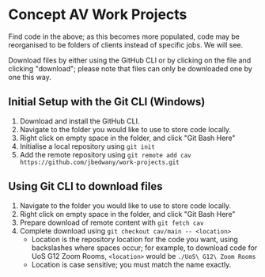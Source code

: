# Concept AV Work Projects

Find code in the above; as this becomes more populated, code may be reorganised to be folders of clients instead of specific jobs. We will see.

Download files by either using the GitHub CLI or by clicking on the file and clicking "download"; please note that files can only be downloaded one by one this way.

## Initial Setup with the Git CLI (Windows)

1. Download and install the GitHub CLI.
2. Navigate to the folder you would like to use to store code locally.
3. Right click on empty space in the folder, and click "Git Bash Here"
4. Initialise a local repository using `git init`
5. Add the remote repository using `git remote add cav https://github.com/jbedwany/work-projects.git`

## Using Git CLI to download files
1. Navigate to the folder you would like to use to store code locally.
2. Right click on empty space in the folder, and click "Git Bash Here"
3. Prepare download of remote content with `git fetch cav`
4. Complete download using `git checkout cav/main -- <location>`
    * Location is the repository location for the code you want, using backslashes where spaces occur; for example, to download code for UoS G12 Zoom Rooms, `<location>` would be `./UoS\ G12\ Zoom Rooms`
    * Location is case sensitive; you must match the name exactly.